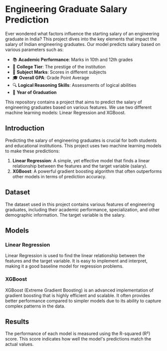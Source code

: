 # Engineering Graduate Salary Prediction
Ever wondered what factors influence the starting salary of an engineering graduate in India? This project dives into the key elements that impact the salary of Indian engineering graduates. Our model predicts salary based on various parameters such as:

- 📚 **Academic Performance**: Marks in 10th and 12th grades
- 🏫 **College Tier**: The prestige of the institution
- 📝 **Subject Marks**: Scores in different subjects
- 🎓 **Overall GPA**: Grade Point Average
- 🔍 **Logical Reasoning Skills**: Assessments of logical abilities
- 📅 **Year of Graduation**

This repository contains a project that aims to predict the salary of engineering graduates based on various features. We use two different machine learning models: Linear Regression and XGBoost.
## Introduction

Predicting the salary of engineering graduates is crucial for both students and educational institutions. This project uses two machine learning models to make these predictions:
1. **Linear Regression**: A simple, yet effective model that finds a linear relationship between the features and the target variable (salary).
2. **XGBoost**: A powerful gradient boosting algorithm that often outperforms other models in terms of prediction accuracy.

## Dataset

The dataset used in this project contains various features of engineering graduates, including their academic performance, specialization, and other demographic information. The target variable is the salary.

## Models

### Linear Regression
Linear Regression is used to find the linear relationship between the features and the target variable. It is easy to implement and interpret, making it a good baseline model for regression problems.

### XGBoost
XGBoost (Extreme Gradient Boosting) is an advanced implementation of gradient boosting that is highly efficient and scalable. It often provides better performance compared to simpler models due to its ability to capture complex patterns in the data.

## Results

The performance of each model is measured using the R-squared (R²) score. This score indicates how well the model's predictions match the actual values.

